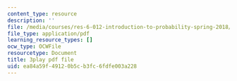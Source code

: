 ```yaml
---
content_type: resource
description: ''
file: /media/courses/res-6-012-introduction-to-probability-spring-2018/ea84a59f49120b5cb3fc6fdfe003a228_DrBIORgOzSA.pdf
file_type: application/pdf
learning_resource_types: []
ocw_type: OCWFile
resourcetype: Document
title: 3play pdf file
uid: ea84a59f-4912-0b5c-b3fc-6fdfe003a228
---
```

